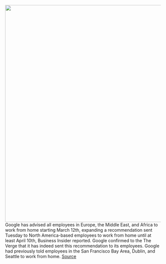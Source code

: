 <img src='https://cdn.vox-cdn.com/thumbor/KE_nirtP98yK4QGwYGSk9SCHEqQ=/0x0:2040x1360/1200x800/filters:focal(857x517:1183x843)/cdn.vox-cdn.com/uploads/chorus_image/image/66479312/acastro_180427_1777_0003.0.jpg' width='700px' /><br/>
Google has advised all employees in Europe, the Middle East, and Africa to work from home starting March 12th, expanding a recommendation sent Tuesday to North America-based employees to work from home until at least April 10th, Business Insider reported. Google confirmed to the The Verge that it has indeed sent this recommendation to its employees. Google had previously told employees in the San Francisco Bay Area, Dublin, and Seattle to work from home.
<a href='https://www.theverge.com/2020/3/10/21173994/google-coronavirus-north-american-employees-work-from-home-sick-leave-fund'> Source <a/>